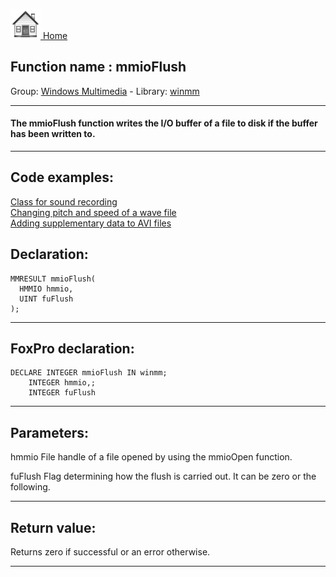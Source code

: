 [<img src="../../images/home.png"> Home ](https://github.com/VFPX/Win32API)  

## Function name : mmioFlush
Group: [Windows Multimedia](../../functions_group.md#Windows_Multimedia)  -  Library: [winmm](../../Libraries.md#winmm)  
***  


#### The mmioFlush function writes the I/O buffer of a file to disk if the buffer has been written to.
***  


## Code examples:
[Class for sound recording](../../samples/sample_420.md)  
[Changing pitch and speed of a wave file](../../samples/sample_422.md)  
[Adding supplementary data to AVI files](../../samples/sample_481.md)  

## Declaration:
```foxpro  
MMRESULT mmioFlush(
  HMMIO hmmio,
  UINT fuFlush
);  
```  
***  


## FoxPro declaration:
```foxpro  
DECLARE INTEGER mmioFlush IN winmm;
	INTEGER hmmio,;
	INTEGER fuFlush  
```  
***  


## Parameters:
hmmio
File handle of a file opened by using the mmioOpen function.

fuFlush
Flag determining how the flush is carried out. It can be zero or the following.
  
***  


## Return value:
Returns zero if successful or an error otherwise.  
***  

